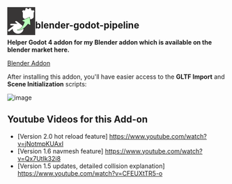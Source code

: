 <img src="addons/blender_godot_pipeline/icon.png" width="64" align="left" />

## blender-godot-pipeline

**Helper Godot 4 addon for my Blender addon which is available on the blender market here.**

[Blender Addon](https://blendermarket.com/products/blender-godot-pipeline-addon)

After installing this addon, you'll have easier access to the **GLTF Import** and **Scene Initialization** scripts:

![image](https://github.com/bikemurt/blender-godot-pipeline/assets/23486102/1c952d7f-ba63-4a6f-9a37-70e27d499e91)

## Youtube Videos for this Add-on
- [Version 2.0 hot reload feature] https://www.youtube.com/watch?v=jNotmpKUAxI
- [Version 1.6 navmesh feature] https://www.youtube.com/watch?v=Qx7UtIk32i8 
- [Version 1.5 updates, detailed collision explanation] https://www.youtube.com/watch?v=CFEUXtTR5-o
